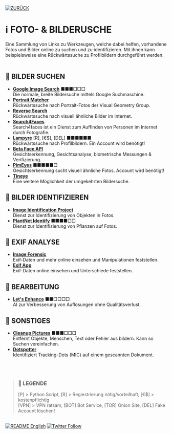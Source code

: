 <div align="left">
  <a href="https://github.com/ot2i7ba/OSINT/blob/main/de/"><img alt="ZURÜCK" src="https://img.shields.io/badge/ZURÜCK-lightgrey.svg?style=for-the-badge"></a>
</div>

# ℹ️ FOTO- & BILDERUSCHE
Eine Sammlung von Links zu Werkzeugen, welche dabei helfen, vorhandene Fotos und Bilder online zu suchen und zu identifizieren. Mit ihnen kann beispielsweise eine Rückwärtssuche zu Profilbildern durchgeführt werden.<br/><br/>

## 📑 BILDER SUCHEN
- **[Google Image Search](https://images.google.com/ "Google Image Search")** ■■■□□□<br/>
Die normale, breite Bildersuche mittels Google Suchmaschine.
- **[Portrait Matcher](http://zeus.robots.ox.ac.uk/portraitmatcher/index "Portrait Matcher")**<br/>
Rückwärtssuche nach Portrait-Fotos der Visual Geometry Group.
- **[Reverse Search](https://www.revesesearch.com/ "Reverse Search")**<br/>
Rückwärtssuche nach visuell ähnliche Bilder im Internet.
- **[Search4Faces](https://search4faces.com/ "Search4Faces")**<br/>
Search4faces ist ein Dienst zum Auffinden von Personen im Internet durch Fotografie.
- **[Lampyre](https://lampyre.io/ "Lampyre.io")** [R], [€$], [DEL] ■■■■■■<br/>
Rückwärtssuche nach Profilbildern. Ein Account wird benötigt!
- **[Beta Face API](https://www.betafaceapi.com/ "Beta Face API")**<br/>
Gesichtserkennung, Gesichtsanalyse, biometrische Messungen & Verifizierung.
- **[PimEyes](https://pimeyes.com/en "PimEyes")** ■■■■■□<br/>
Gesichtserkennung sucht visuell ähnliche Fotos. Account wird benötigt!
- **[Tineye](https://tineye.com/ "Tineye")**<br/>
Eine weitere Möglichkeit der umgekehrten Bildersuche.

## 📑 BILDER IDENTIFIZIEREN
- **[Image Identification Project](https://www.imageidentify.com/ "Image Identification Project")**<br/>
Dienst zur Identifizierung von Objekten in Fotos.
- **[PlantNet Identify](https://identify.plantnet.org/de "PlantNet Identify")** ■■■■□□<br/>
Dienst zur Identifizierung von Pflanzen auf Fotos.

## 📑 EXIF ANALYSE
- **[Image Forensic](https://www.imageforensic.org/ "Image Forensic")**<br/>
Exif-Daten und mehr online einsehen und Manipulationen feststellen.
- **[Exif App](https://exif.app/ "Exif App")**<br/>
Exif-Daten online einsehen und Unterschiede feststellen.

## 📑 BEARBEITUNG
- **[Let's Enhance](https://letsenhance.io/ "Let's Enhance")**  ■■□□□□<br/>
AI zur Verbesserung von Auflösungen ohne Qualitätsverlust.

## 📑 SONSTIGES
- **[Cleanup Pictures](https://cleanup.pictures/ "Cleanup Pictures")**  ■■■□□□<br/>
Entfernt Objekte, Menschen, Text oder Fehler aus bildern. Kann so Suchen vereinfachen.
- **[Dotspotter](https://www.forensicdots.de/ "Dotspotter")**<br/>
Identifiziert Tracking-Dots (MIC) auf einem gescannten Dokument.

<br/><br/>
>### 📌 LEGENDE
>[P] > Python Script, [R] > Regiestrierung nötig/vorteilhaft, [€$] > kostenpflichtig<br/>[VPN] > VPN ratsam, [BOT] Bot Service, [TOR] Onion Site, [DEL] Fake Account löschen!

<br/>
<div align="left">
  <a href="https://github.com/ot2i7ba/OSINT/blob/main/en/README.md"><img alt="README English" src="https://img.shields.io/badge/README-English-lightgrey.svg?style=for-the-badge"></a>
  <a href="https://twitter.com/intent/follow?screen_name=ot2i7ba"><img alt="Twitter Follow" src="https://img.shields.io/twitter/follow/ot2i7ba?logo=twitter&logoColor=white&style=for-the-badge"></a>
</div>
